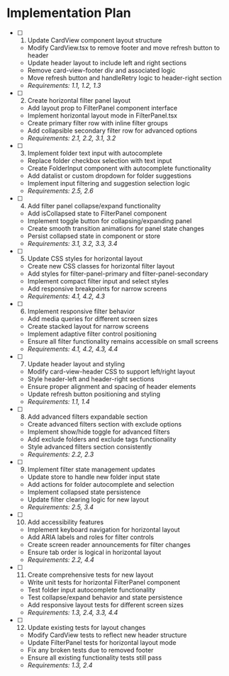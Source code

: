 # Implementation Plan

- [ ] 1. Update CardView component layout structure
  - Modify CardView.tsx to remove footer and move refresh button to header
  - Update header layout to include left and right sections
  - Remove card-view-footer div and associated logic
  - Move refresh button and handleRetry logic to header-right section
  - _Requirements: 1.1, 1.2, 1.3_

- [ ] 2. Create horizontal filter panel layout
  - Add layout prop to FilterPanel component interface
  - Implement horizontal layout mode in FilterPanel.tsx
  - Create primary filter row with inline filter groups
  - Add collapsible secondary filter row for advanced options
  - _Requirements: 2.1, 2.2, 3.1, 3.2_

- [ ] 3. Implement folder text input with autocomplete
  - Replace folder checkbox selection with text input
  - Create FolderInput component with autocomplete functionality
  - Add datalist or custom dropdown for folder suggestions
  - Implement input filtering and suggestion selection logic
  - _Requirements: 2.5, 2.6_

- [ ] 4. Add filter panel collapse/expand functionality
  - Add isCollapsed state to FilterPanel component
  - Implement toggle button for collapsing/expanding panel
  - Create smooth transition animations for panel state changes
  - Persist collapsed state in component or store
  - _Requirements: 3.1, 3.2, 3.3, 3.4_

- [ ] 5. Update CSS styles for horizontal layout
  - Create new CSS classes for horizontal filter layout
  - Add styles for filter-panel-primary and filter-panel-secondary
  - Implement compact filter input and select styles
  - Add responsive breakpoints for narrow screens
  - _Requirements: 4.1, 4.2, 4.3_

- [ ] 6. Implement responsive filter behavior
  - Add media queries for different screen sizes
  - Create stacked layout for narrow screens
  - Implement adaptive filter control positioning
  - Ensure all filter functionality remains accessible on small screens
  - _Requirements: 4.1, 4.2, 4.3, 4.4_

- [ ] 7. Update header layout and styling
  - Modify card-view-header CSS to support left/right layout
  - Style header-left and header-right sections
  - Ensure proper alignment and spacing of header elements
  - Update refresh button positioning and styling
  - _Requirements: 1.1, 1.4_

- [ ] 8. Add advanced filters expandable section
  - Create advanced filters section with exclude options
  - Implement show/hide toggle for advanced filters
  - Add exclude folders and exclude tags functionality
  - Style advanced filters section consistently
  - _Requirements: 2.2, 2.3_

- [ ] 9. Implement filter state management updates
  - Update store to handle new folder input state
  - Add actions for folder autocomplete and selection
  - Implement collapsed state persistence
  - Update filter clearing logic for new layout
  - _Requirements: 2.5, 3.4_

- [ ] 10. Add accessibility features
  - Implement keyboard navigation for horizontal layout
  - Add ARIA labels and roles for filter controls
  - Create screen reader announcements for filter changes
  - Ensure tab order is logical in horizontal layout
  - _Requirements: 2.2, 4.4_

- [ ] 11. Create comprehensive tests for new layout
  - Write unit tests for horizontal FilterPanel component
  - Test folder input autocomplete functionality
  - Test collapse/expand behavior and state persistence
  - Add responsive layout tests for different screen sizes
  - _Requirements: 1.3, 2.4, 3.3, 4.4_

- [ ] 12. Update existing tests for layout changes
  - Modify CardView tests to reflect new header structure
  - Update FilterPanel tests for horizontal layout mode
  - Fix any broken tests due to removed footer
  - Ensure all existing functionality tests still pass
  - _Requirements: 1.3, 2.4_
